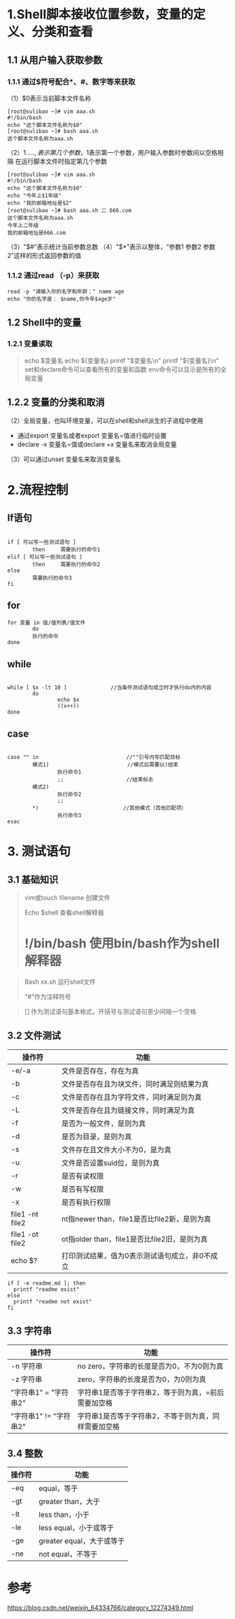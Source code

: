 
# 1.Shell脚本接收位置参数，变量的定义、分类和查看
## 1.1 从用户输入获取参数

### 1.1.1 通过$符号配合*、#、数字等来获取
（1）$0表示当前脚本文件名称
```
[root@sulibao ~]# vim aaa.sh
#!/bin/bash
echo "这个脚本文件名称为$0"
[root@sulibao ~]# bash aaa.sh 
这个脚本文件名称为aaa.sh
```
（2）${1.....},表示第几个参数，$1表示第一个参数，用户输入参数时参数间以空格相隔
在运行脚本文件时指定第几个参数

```
[root@sulibao ~]# vim aaa.sh
#!/bin/bash
echo "这个脚本文件名称为$0"
echo "今年上$1年级"
echo "我的邮箱地址是$2"
[root@sulibao ~]# bash aaa.sh 二 666.com
这个脚本文件名称为aaa.sh
今年上二年级
我的邮箱地址是666.com
```
（3）"\$#\"表示统计当前参数总数
（4）"\$*\"表示以整体，“参数1 参数2 参数2”这样的形式返回参数的值

### 1.1.2 通过read （-p）来获取

```
read -p "请输入你的名字和年龄：" name age
echo "你的名字是： $name,你今年$age岁"
```

## 1.2 Shell中的变量
### 1.2.1 变量读取

> echo $变量名
>  echo ${变量名}
> printf "$变量名\n"
>  printf "${变量名}\n"
> set和declare命令可以查看所有的变量和函数
> env命令可以显示是所有的全局变量

## 1.2.2 变量的分类和取消

（2）全局变量，也叫环境变量，可以在shell和shell派生的子进程中使用

- 通过export 变量名或者export 变量名=值进行临时设置
- declare -x 变量名=值或declare +x 变量名来取消全局变量

（3）可以通过unset 变量名来取消变量名 

# 2.流程控制

## If语句

```shell

if [ 可以写一些测试语句 ]
        then     需要执行的命令1
elif [ 可以写一些测试语句 ]
        then     需要执行的命令2
else            
        需要执行的命令3
fi
```

## for

```shell
for 变量 in 值/值列表/值文件
        do
        执行的命令
done

```

## while

```shell

while [ $x -lt 10 ]              //当条件测试语句成立时才执行do内的内容
        do
                echo $x
                ((x++))
done
```

## case

```shell

case "" in                            //""引号内写匹配目标
        模式1)                         //模式后需要以)结束
                执行命令1
                ;;                    //结束标志
        模式2)
                执行命令2
                ;;
        *)                           //其他模式（其他匹配项）
                执行命令3
esac   
```

# 3. 测试语句

## 3.1 基础知识

> vim或touch filename 创建文件
>
> Echo $shell 查看shell解释器
>
>  # !/bin/bash 使用bin/bash作为shell解释器

> Bash xx.sh 运行shell文件
>
>  "#"作为注释符号

> [] 作为测试语句基本格式，开括号与测试语句至少间隔一个空格

## 3.2 文件测试

| 操作符 | 功能                      |
| ------ | ------------------------- |
| -e/-a	| 文件是否存在，存在为真 |
| -b		| 文件是否存在且为块文件，同时满足则结果为真 |
| -c		| 文件是否存在且为字符文件，同时满足则为真 |
| -L		| 文件是否存在且为链接文件，同时满足为真 |
| -f		| 是否为一般文件，是则为真 |
| -d		| 是否为目录，是则为真 |
| -s		| 文件存在且文件大小不为0，是为真 |
| -u		| 文件是否设置suid位，是则为真 |
| -r		| 是否有读权限 |
| -w		| 是否有写权限 |
| -x		| 是否有执行权限 |
| file1 -nt file2	| 	nt指newer than，file1是否比file2新，是则为真 |
| file1 -ot file2	| 	ot指older than，file1是否比file2旧，是则为真 |
|  echo $?	| 	打印测试结果，值为0表示测试语句成立，非0不成立 |

```shell
if [ -e readme.md ]; then
  printf "readme exist"
else
  printf "readme not exist"
fi
```



## 3.3 字符串

| 操作符   | 功能                                      |
| -------- | ----------------------------------------- |
| -n 字符串 | no zero，字符串的长度是否为0，不为0则为真 |
| -z 字符串 | zero，字符串的长度是否为0，为0则为真 |
| "字符串1" = "字符串2" | 字符串1是否等于字符串2，等于则为真，=前后需要加空格 |
| "字符串1" != "字符串2"  | 字符串1是否等于字符串2，不等于则为真，同样需要加空格 |


## 3.4 整数

| 操作符 | 功能                      |
| ------ | ------------------------- |
| -eq    | equal，等于               |
| -gt    | greater than，大于        |
| -lt    | less than，小于           |
| -le    | less equal，小于或等于    |
| -ge    | greater equal，大于或等于 |
| -ne    | not equal，不等于         |





# 参考

https://blog.csdn.net/weixin_64334766/category_12274349.html